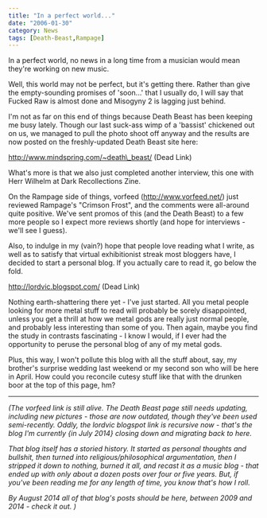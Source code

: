 ```yaml
---
title: "In a perfect world..."
date: "2006-01-30"
category: News
tags: [Death-Beast,Rampage]
---
```


In a perfect world, no news in a long time from a musician would mean they're working on new music.

Well, this world may not be perfect, but it's getting there. Rather than give the empty-sounding promises of 'soon...' that I usually do, I will say that Fucked Raw is almost done and Misogyny 2 is lagging just behind.

I'm not as far on this end of things because Death Beast has been keeping me busy lately. Though our last suck-ass wimp of a 'bassist' chickened out on us, we managed to pull the photo shoot off anyway and the results are now posted on the freshly-updated Death Beast site here:

http://www.mindspring.com/~death\_beast/  (Dead Link)

What's more is that we also just completed another interview, this one with Herr Wilhelm at Dark Recollections Zine.

On the Rampage side of things, vorfeed (http://www.vorfeed.net/) just reviewed Rampage's "Crimson Frost", and the comments were all-around quite positive. We've sent promos of this (and the Death Beast) to a few more people so I expect more reviews shortly (and hope for interviews - we'll see I guess).

Also, to indulge in my (vain?) hope that people love reading what I write, as well as to satisfy that virtual exhibitionist streak most bloggers have, I decided to start a personal blog. If you actually care to read it, go below the fold.

http://lordvic.blogspot.com/  (Dead Link)

Nothing earth-shattering there yet - I've just started. All you metal people looking for more metal stuff to read will probably be sorely disappointed, unless you get a thrill at how we metal gods are really just normal people, and probably less interesting than some of you. Then again, maybe you find the study in contrasts fascinating - I know I would, if I ever had the opportunity to peruse the personal blog of any of my metal gods.

Plus, this way, I won't pollute this blog with all the stuff about, say, my brother's surprise wedding last weekend or my second son who will be here in April. How could you reconcile cutesy stuff like that with the drunken boor at the top of this page, hm?

***

*(The vorfeed link is still alive. The Death Beast page still needs updating, including new pictures - those are now outdated, though they've been used semi-recently. Oddly, the lordvic blogspot link is recursive now - that's the blog I'm currently {in July 2014} closing down and migrating back to here.*

*That blog itself has a storied history. It started as personal thoughts and bullshit, then turned into religious/philosophical argumentation, then I stripped it down to nothing, burned it all, and recast it as a music blog - that ended up with only about a dozen posts over four or five years. But, if you've been reading me for any length of time, you know that's how I roll.*

*By August 2014 all of that blog's posts should be here, between 2009 and 2014 - check it out. )*
